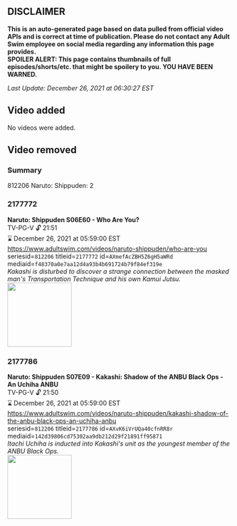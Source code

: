 ## DISCLAIMER
**This is an auto-generated page based on data pulled from official video APIs and is correct at time of publication. Please do not contact any Adult Swim employee on social media regarding any information this page provides.**  
**SPOILER ALERT: This page contains thumbnails of full episodes/shorts/etc. that might be spoilery to you. YOU HAVE BEEN WARNED.**  

_Last Update: December 26, 2021 at 06:30:27 EST_
## Video added
No videos were added.  
## Video removed
### Summary
812206 Naruto: Shippuden: 2  
### 2177772
**Naruto: Shippuden S06E60 - Who Are You?**  
TV-PG-V 🔓 21:51  
⌛ December 26, 2021 at 05:59:00 EST  
https://www.adultswim.com/videos/naruto-shippuden/who-are-you  
seriesid=`812206` titleid=`2177772` id=`AXmefAcZBH5Z6gH5aWRd` mediaid=`f48370a0e7aa12d4a93b4b691724b79f84ef319e`  
_Kakashi is disturbed to discover a strange connection between the masked man's Transportation Technique and his own Kamui Jutsu._  
<a href="https://media.cdn.adultswim.com/uploads/20210527/thumbnails/2_215271151336-NarutoShippuden_343_WhoAreYou.png"><img src="https://media.cdn.adultswim.com/uploads/20210527/thumbnails/2_215271151336-NarutoShippuden_343_WhoAreYou.png" height="144px" /></a>
### 2177786
**Naruto: Shippuden S07E09 - Kakashi: Shadow of the ANBU Black Ops - An Uchiha ANBU**  
TV-PG-V 🔓 21:50  
⌛ December 26, 2021 at 05:59:00 EST  
https://www.adultswim.com/videos/naruto-shippuden/kakashi-shadow-of-the-anbu-black-ops-an-uchiha-anbu  
seriesid=`812206` titleid=`2177786` id=`AXvK6iVrUQa40cfnRR8r` mediaid=`142d39806cd75302aa9db212d29f21891ff95871`  
_Itachi Uchiha is inducted into Kakashi's unit as the youngest member of the ANBU Black Ops._  
<a href="https://media.cdn.adultswim.com/uploads/20210910/thumbnails/2_219101347154-NarutoShippuden_357_KakashiShadowOfTheANBUBlackOpsAnUchihaANBU.png"><img src="https://media.cdn.adultswim.com/uploads/20210910/thumbnails/2_219101347154-NarutoShippuden_357_KakashiShadowOfTheANBUBlackOpsAnUchihaANBU.png" height="144px" /></a>

